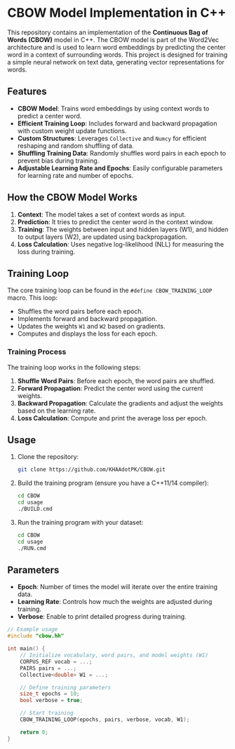 # CBOW Model Implementation in C++

This repository contains an implementation of the **Continuous Bag of Words (CBOW)** model in C++. The CBOW model is part of the Word2Vec architecture and is used to learn word embeddings by predicting the center word in a context of surrounding words. This project is designed for training a simple neural network on text data, generating vector representations for words.

## Features
- **CBOW Model**: Trains word embeddings by using context words to predict a center word.
- **Efficient Training Loop**: Includes forward and backward propagation with custom weight update functions.
- **Custom Structures**: Leverages `Collective` and `Numcy` for efficient reshaping and random shuffling of data.
- **Shuffling Training Data**: Randomly shuffles word pairs in each epoch to prevent bias during training.
- **Adjustable Learning Rate and Epochs**: Easily configurable parameters for learning rate and number of epochs.

## How the CBOW Model Works
1. **Context**: The model takes a set of context words as input.
2. **Prediction**: It tries to predict the center word in the context window.
3. **Training**: The weights between input and hidden layers (W1), and hidden to output layers (W2), are updated using backpropagation.
4. **Loss Calculation**: Uses negative log-likelihood (NLL) for measuring the loss during training.

## Training Loop

The core training loop can be found in the `#define CBOW_TRAINING_LOOP` macro. This loop:
- Shuffles the word pairs before each epoch.
- Implements forward and backward propagation.
- Updates the weights `W1` and `W2` based on gradients.
- Computes and displays the loss for each epoch.

### Training Process
The training loop works in the following steps:
1. **Shuffle Word Pairs**: Before each epoch, the word pairs are shuffled.
2. **Forward Propagation**: Predict the center word using the current weights.
3. **Backward Propagation**: Calculate the gradients and adjust the weights based on the learning rate.
4. **Loss Calculation**: Compute and print the average loss per epoch.

## Usage

1. Clone the repository:
    ```bash
    git clone https://github.com/KHAAdotPK/CBOW.git
    ```
2. Build the training program (ensure you have a C++11/14 compiler):
    ```bash
    cd CBOW
    cd usage
    ./BUILD.cmd    
    ```
3. Run the training program with your dataset:
    ```bash
    cd CBOW
    cd usage
    ./RUN.cmd
    ```

## Parameters
- **Epoch**: Number of times the model will iterate over the entire training data.
- **Learning Rate**: Controls how much the weights are adjusted during training.
- **Verbose**: Enable to print detailed progress during training.

```cpp
// Example usage
#include "cbow.hh"

int main() {
    // Initialize vocabulary, word pairs, and model weights (W1)
    CORPUS_REF vocab = ...;
    PAIRS pairs = ...;
    Collective<double> W1 = ...;

    // Define training parameters
    size_t epochs = 10;
    bool verbose = true;

    // Start training
    CBOW_TRAINING_LOOP(epochs, pairs, verbose, vocab, W1);

    return 0;
}
```

